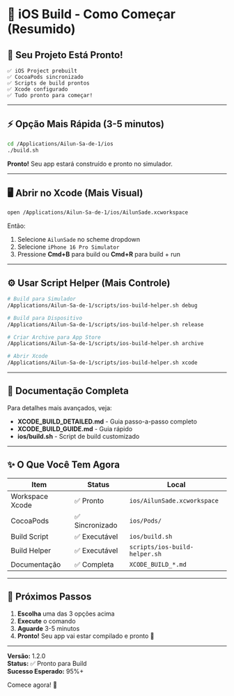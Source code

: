 # 🎯 iOS Build - Como Começar (Resumido)

## 📱 Seu Projeto Está Pronto!

```
✅ iOS Project prebuilt
✅ CocoaPods sincronizado
✅ Scripts de build prontos
✅ Xcode configurado
✅ Tudo pronto para começar!
```

---

## ⚡ Opção Mais Rápida (3-5 minutos)

```bash
cd /Applications/Ailun-Sa-de-1/ios
./build.sh
```

**Pronto!** Seu app estará construído e pronto no simulador.

---

## 🖥️ Abrir no Xcode (Mais Visual)

```bash
open /Applications/Ailun-Sa-de-1/ios/AilunSade.xcworkspace
```

Então:
1. Selecione `AilunSade` no scheme dropdown
2. Selecione `iPhone 16 Pro Simulator` 
3. Pressione **Cmd+B** para build ou **Cmd+R** para build + run

---

## ⚙️ Usar Script Helper (Mais Controle)

```bash
# Build para Simulador
/Applications/Ailun-Sa-de-1/scripts/ios-build-helper.sh debug

# Build para Dispositivo
/Applications/Ailun-Sa-de-1/scripts/ios-build-helper.sh release

# Criar Archive para App Store
/Applications/Ailun-Sa-de-1/scripts/ios-build-helper.sh archive

# Abrir Xcode
/Applications/Ailun-Sa-de-1/scripts/ios-build-helper.sh xcode
```

---

## 📖 Documentação Completa

Para detalhes mais avançados, veja:

- **XCODE_BUILD_DETAILED.md** - Guia passo-a-passo completo
- **XCODE_BUILD_GUIDE.md** - Guia rápido
- **ios/build.sh** - Script de build customizado

---

## ✨ O Que Você Tem Agora

| Item | Status | Local |
|------|--------|-------|
| Workspace Xcode | ✅ Pronto | `ios/AilunSade.xcworkspace` |
| CocoaPods | ✅ Sincronizado | `ios/Pods/` |
| Build Script | ✅ Executável | `ios/build.sh` |
| Build Helper | ✅ Executável | `scripts/ios-build-helper.sh` |
| Documentação | ✅ Completa | `XCODE_BUILD_*.md` |

---

## 🎯 Próximos Passos

1. **Escolha** uma das 3 opções acima
2. **Execute** o comando
3. **Aguarde** 3-5 minutos
4. **Pronto!** Seu app vai estar compilado e pronto 🎉

---

**Versão:** 1.2.0  
**Status:** ✅ Pronto para Build  
**Sucesso Esperado:** 95%+

Comece agora! 🚀
